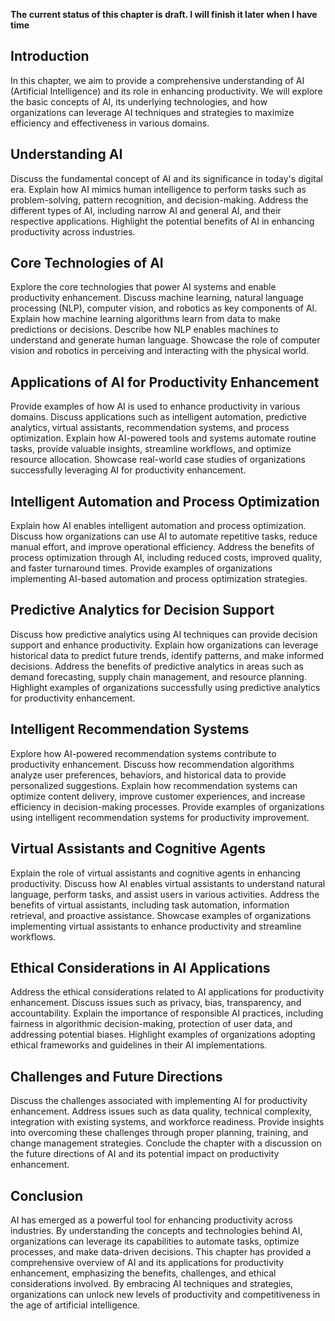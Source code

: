 **The current status of this chapter is draft. I will finish it later when I have time**

Introduction
------------

In this chapter, we aim to provide a comprehensive understanding of AI (Artificial Intelligence) and its role in enhancing productivity. We will explore the basic concepts of AI, its underlying technologies, and how organizations can leverage AI techniques and strategies to maximize efficiency and effectiveness in various domains.

Understanding AI
----------------

Discuss the fundamental concept of AI and its significance in today's digital era. Explain how AI mimics human intelligence to perform tasks such as problem-solving, pattern recognition, and decision-making. Address the different types of AI, including narrow AI and general AI, and their respective applications. Highlight the potential benefits of AI in enhancing productivity across industries.

Core Technologies of AI
-----------------------

Explore the core technologies that power AI systems and enable productivity enhancement. Discuss machine learning, natural language processing (NLP), computer vision, and robotics as key components of AI. Explain how machine learning algorithms learn from data to make predictions or decisions. Describe how NLP enables machines to understand and generate human language. Showcase the role of computer vision and robotics in perceiving and interacting with the physical world.

Applications of AI for Productivity Enhancement
-----------------------------------------------

Provide examples of how AI is used to enhance productivity in various domains. Discuss applications such as intelligent automation, predictive analytics, virtual assistants, recommendation systems, and process optimization. Explain how AI-powered tools and systems automate routine tasks, provide valuable insights, streamline workflows, and optimize resource allocation. Showcase real-world case studies of organizations successfully leveraging AI for productivity enhancement.

Intelligent Automation and Process Optimization
-----------------------------------------------

Explain how AI enables intelligent automation and process optimization. Discuss how organizations can use AI to automate repetitive tasks, reduce manual effort, and improve operational efficiency. Address the benefits of process optimization through AI, including reduced costs, improved quality, and faster turnaround times. Provide examples of organizations implementing AI-based automation and process optimization strategies.

Predictive Analytics for Decision Support
-----------------------------------------

Discuss how predictive analytics using AI techniques can provide decision support and enhance productivity. Explain how organizations can leverage historical data to predict future trends, identify patterns, and make informed decisions. Address the benefits of predictive analytics in areas such as demand forecasting, supply chain management, and resource planning. Highlight examples of organizations successfully using predictive analytics for productivity enhancement.

Intelligent Recommendation Systems
----------------------------------

Explore how AI-powered recommendation systems contribute to productivity enhancement. Discuss how recommendation algorithms analyze user preferences, behaviors, and historical data to provide personalized suggestions. Explain how recommendation systems can optimize content delivery, improve customer experiences, and increase efficiency in decision-making processes. Provide examples of organizations using intelligent recommendation systems for productivity improvement.

Virtual Assistants and Cognitive Agents
---------------------------------------

Explain the role of virtual assistants and cognitive agents in enhancing productivity. Discuss how AI enables virtual assistants to understand natural language, perform tasks, and assist users in various activities. Address the benefits of virtual assistants, including task automation, information retrieval, and proactive assistance. Showcase examples of organizations implementing virtual assistants to enhance productivity and streamline workflows.

Ethical Considerations in AI Applications
-----------------------------------------

Address the ethical considerations related to AI applications for productivity enhancement. Discuss issues such as privacy, bias, transparency, and accountability. Explain the importance of responsible AI practices, including fairness in algorithmic decision-making, protection of user data, and addressing potential biases. Highlight examples of organizations adopting ethical frameworks and guidelines in their AI implementations.

Challenges and Future Directions
--------------------------------

Discuss the challenges associated with implementing AI for productivity enhancement. Address issues such as data quality, technical complexity, integration with existing systems, and workforce readiness. Provide insights into overcoming these challenges through proper planning, training, and change management strategies. Conclude the chapter with a discussion on the future directions of AI and its potential impact on productivity enhancement.

Conclusion
----------

AI has emerged as a powerful tool for enhancing productivity across industries. By understanding the concepts and technologies behind AI, organizations can leverage its capabilities to automate tasks, optimize processes, and make data-driven decisions. This chapter has provided a comprehensive overview of AI and its applications for productivity enhancement, emphasizing the benefits, challenges, and ethical considerations involved. By embracing AI techniques and strategies, organizations can unlock new levels of productivity and competitiveness in the age of artificial intelligence.
